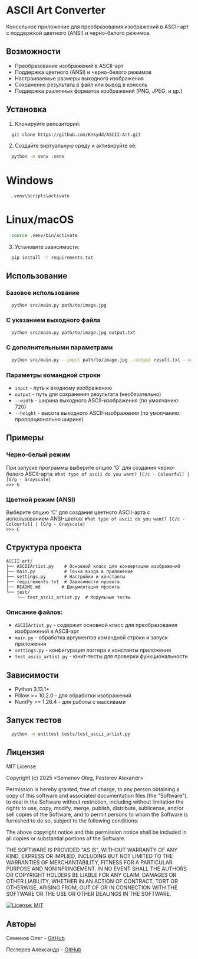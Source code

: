 # ASCII Art Converter

Консольное приложение для преобразования изображений в ASCII-арт с поддержкой цветного (ANSI) и черно-белого режимов.

## Возможности

- Преобразование изображений в ASCII-арт
- Поддержка цветного (ANSI) и черно-белого режимов
- Настраиваемые размеры выходного изображения
- Сохранение результата в файл или вывод в консоль
- Поддержка различных форматов изображений (PNG, JPEG, и др.)

## Установка

1. Клонируйте репозиторий:
```bash
  git clone https://github.com/Knkydd/ASCII-Art.git
 ```
2. Создайте виртуальную среду и активируйте её:
```bash
  python -m venv .venv
 ```

# Windows
```bash
  .venv\Scripts\activate
```

# Linux/macOS
```bash
  source .venv/bin/activate
```

3. Установите зависимости:
```bash
  pip install -r requirements.txt
```


## Использование


### Базовое использование
```bash
  python src/main.py path/to/image.jpg
```


### С указанием выходного файла
```bash
  python src/main.py path/to/image.jpg output.txt
```

### С дополнительными параметрами
```bash
  python src/main.py --input path/to/image.jpg --output result.txt --width 100
```


### Параметры командной строки

- `input` - путь к входному изображению
- `output` - путь для сохранения результата (необязательно)
- `--width` - ширина выходного ASCII-изображения (по умолчанию: 720)
- `--height` - высота выходного ASCII-изображения (по умолчанию: пропорционально ширине)

## Примеры

### Черно-белый режим
При запуске программы выберите опцию 'G' для создания черно-белого ASCII-арта:
```What type of ascii do you want? [C/c - Colourful] | [G/g - Grayscale]```<br>
```>>> G```


### Цветной режим (ANSI)
Выберите опцию 'C' для создания цветного ASCII-арта с использованием ANSI-цветов:
```What type of ascii do you want? [C/c - Colourful] | [G/g - Grayscale]```<br>
```>>> C```


## Структура проекта

```
ASCII-art/ 
├── ASCIIArtist.py    # Основной класс для конвертации изображений
├── main.py           # Точка входа в приложение 
├── settings.py       # Настройки и константы 
├── requirements.txt  # Зависимости проекта
├── README.md        # Документация проекта
└── test/
    └── test_ascii_artist.py  # Модульные тесты
```

### Описание файлов:

- `ASCIIArtist.py` - содержит основной класс для преобразования изображений в ASCII-арт
- `main.py` - обработка аргументов командной строки и запуск приложения
- `settings.py` - конфигурация логгера и константы приложения
- `test_ascii_artist.py` - юнит-тесты для проверки функциональности

## Зависимости

- Python 3.13.1+
- Pillow >= 10.2.0 - для обработки изображений
- NumPy >= 1.26.4 - для работы с массивами

## Запуск тестов
```bash
  python -m unittest tests/test_ascii_artist.py
```

## Лицензия
MIT License

Copyright (c) 2025 <Semenov Oleg, Pesterev Alexandr>

Permission is hereby granted, free of charge, to any person obtaining a copy
of this software and associated documentation files (the "Software"), to deal
in the Software without restriction, including without limitation the rights
to use, copy, modify, merge, publish, distribute, sublicense, and/or sell
copies of the Software, and to permit persons to whom the Software is
furnished to do so, subject to the following conditions:

The above copyright notice and this permission notice shall be included in all
copies or substantial portions of the Software.

THE SOFTWARE IS PROVIDED "AS IS", WITHOUT WARRANTY OF ANY KIND, EXPRESS OR
IMPLIED, INCLUDING BUT NOT LIMITED TO THE WARRANTIES OF MERCHANTABILITY,
FITNESS FOR A PARTICULAR PURPOSE AND NONINFRINGEMENT. IN NO EVENT SHALL THE
AUTHORS OR COPYRIGHT HOLDERS BE LIABLE FOR ANY CLAIM, DAMAGES OR OTHER
LIABILITY, WHETHER IN AN ACTION OF CONTRACT, TORT OR OTHERWISE, ARISING FROM,
OUT OF OR IN CONNECTION WITH THE SOFTWARE OR THE USE OR OTHER DEALINGS IN THE
SOFTWARE.

[![License: MIT](https://img.shields.io/badge/License-MIT-yellow.svg)](https://opensource.org/licenses/MIT)

## Авторы

Семенов Олег - [GitHub](https://github.com/MakaronynaZavtrak)

Пестерев Александр - [GitHub](https://github.com/Knkydd)
